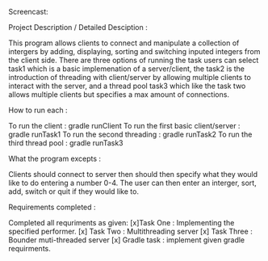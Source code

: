 Screencast: 

Project Description / Detailed Desciption :

This program allows clients to connect and manipulate a collection of intergers by adding, displaying, sorting and switching inputed integers from the client side. There are three options of running the task users can select task1 which is a basic implemenation of a server/client, the task2 is the introduction of threading with client/server by allowing multiple clients to interact with the server, and a thread pool task3 which like the task two allows multiple clients but specifies a max amount of connections. 

How to run each :

To run the client : gradle runClient
To run the first basic client/server : gradle runTask1
To run the second threading : gradle runTask2
To run the third thread pool : gradle runTask3

What the program excepts :

Clients should connect to server then should then specify what they would like to do entering a number 0-4.
The user can then enter an interger, sort, add, switch or quit if they would like to. 


Requirements completed : 

Completed all requriments as given:
[x]Task One : Implementing the specified performer.
[x] Task Two : Multithreading server
[x] Task Three : Bounder muti-threaded server
[x] Gradle task : implement given gradle requirments. 
